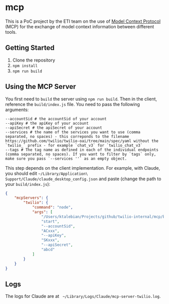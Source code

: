 # mcp

This is a PoC project by the ETI team on the use of [Model Context Protocol](https://modelcontextprotocol.io/) (MCP) for the exchange of model context information between different tools.

## Getting Started

1) Clone the repository
2) `npm install`
3) `npm run build`

## Using the MCP Server

You first need to `build` the server using `npm run build`. Then in the client, reference the `build/index.js` file. You need to pass the following arguments:

```
--accountSid # the accountSid of your account
--apiKey # the apiKey of your account
--apiSecret # the apiSecret of your account
--services # the name of the services you want to use (comma separated, no spaces) - this correponds to the filename https://github.com/twilio/twilio-oai/tree/main/spec/yaml without the `twilio_` prefix - for example `chat_v3` for `twilio_chat_v3`
--tags # The tag name as defined in each of the individual endpoints (comma separated, no spaces). If you want to filter by `tags` only, make sure you pass `--services ''` as an empty object.
```

This step depends on the client implementation. For example, with Claude, you should edit `~/Library/Application\ Support/Claude/claude_desktop_config.json` and paste (change the path to your `build/index.js`):

```json
{
    "mcpServers": {
        "twilio": {
            "command": "node",
            "args": [
                "/Users/ktalebian/Projects/github/twilio-internal/mcp/build/index.js",
                "start",
                "--accountSid",
                "ACxxx",
                "--apiKey",
                "SKxxx",
                "--apiSecret",
                "abcd"
            ]
        }
    }
}
```

## Logs

The logs for Claude are at ` ~/Library/Logs/Claude/mcp-server-twilio.log`.
